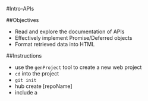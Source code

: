 #Intro-APIs

##Objectives

  - Read and explore the documentation of APIs
  - Effectively implement Promise/Deferred objects
  - Format retrieved data into HTML

##Instructions

* use the `genProject` tool to create a new web project
* `cd` into the project
* `git init`
* hub create [repoName]
* include a <script> tag in your index.html that links to the jquery source code (make sure you put it *above* your own script)
* hack away at your `script.js` to create the patterns below!


###Normal Mode

Retrieve data on all legislators, reproducing the page shown below: ![](./static.png)


###Adventure Mode

Include a text input at the top of your page. If the user enters a ZIP code and types enter, your app should retrieve data on local legislators. See gif below: ![](./adventure_mode.gif)


###Master Mode

Reconfigure your api request so that the database only returns 10 requests at once. Add a "see more" button at the bottom of the page. If the user clicks this button, 10 additional congresspersons should be *appended* to the bottom of the list. The user should be able to click for more legislators repeatedly until they exhaust the database (there are 540 legislators total). 

Note that for this feature you'll have to use the optional `per_page` and `page` parameters that can be sent with the request. 

##Deliverables 

A link to a live site on gh-pages showcasing your work.
